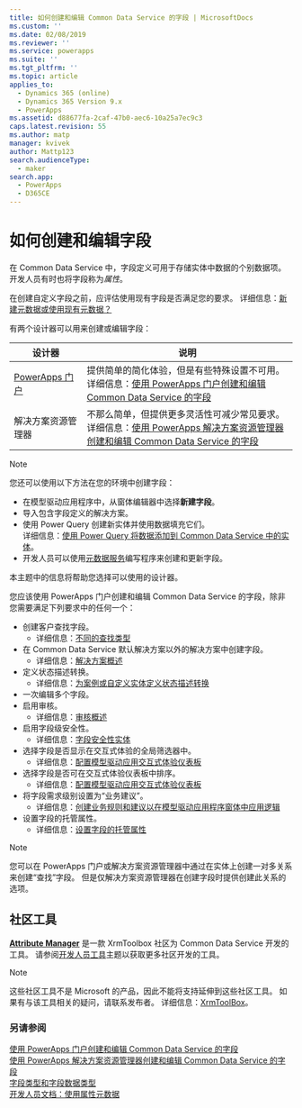 ```yaml
---
title: 如何创建和编辑 Common Data Service 的字段 | MicrosoftDocs
ms.custom: ''
ms.date: 02/08/2019
ms.reviewer: ''
ms.service: powerapps
ms.suite: ''
ms.tgt_pltfrm: ''
ms.topic: article
applies_to:
  - Dynamics 365 (online)
  - Dynamics 365 Version 9.x
  - PowerApps
ms.assetid: d88677fa-2caf-47b0-aec6-10a25a7ec9c3
caps.latest.revision: 55
ms.author: matp
manager: kvivek
author: Mattp123
search.audienceType:
  - maker
search.app:
  - PowerApps
  - D365CE
---
```

# <a name="how-to-create-and-edit-fields"></a>如何创建和编辑字段

在 Common Data Service 中，字段定义可用于存储实体中数据的个别数据项。 开发人员有时也将字段称为*属性*。 
  
在创建自定义字段之前，应评估使用现有字段是否满足您的要求。 详细信息：[新建元数据或使用现有元数据？](create-edit-metadata.md#create-new-metadata-or-use-existing-metadata)

有两个设计器可以用来创建或编辑字段：

|设计器| 说明|
|--|--|
|[PowerApps 门户](https://web.powerapps.com/?utm_source=padocs&utm_medium=linkinadoc&utm_campaign=referralsfromdoc)|提供简单的简化体验，但是有些特殊设置不可用。<br />详细信息：[使用 PowerApps 门户创建和编辑 Common Data Service 的字段](create-edit-field-portal.md)|
|解决方案资源管理器|不那么简单，但提供更多灵活性可减少常见要求。<br />详细信息：[使用 PowerApps 解决方案资源管理器创建和编辑 Common Data Service 的字段](create-edit-field-solution-explorer.md) |

> [!NOTE]
> 您还可以使用以下方法在您的环境中创建字段：
> - 在模型驱动应用程序中，从窗体编辑器中选择**新建字段**。
> - 导入包含字段定义的解决方案。
> - 使用 Power Query 创建新实体并使用数据填充它们。<br />详细信息：[使用 Power Query 将数据添加到 Common Data Service 中的实体](/powerapps/maker/common-data-service/data-platform-cds-newentity-pq)。
> - 开发人员可以使用[元数据服务](/powerapps/developer/common-data-service/use-web-services#metadata-services)编写程序来创建和更新字段。

本主题中的信息将帮助您选择可以使用的设计器。 

您应该使用 PowerApps 门户创建和编辑 Common Data Service 的字段，除非您需要满足下列要求中的任何一个：

- 创建客户查找字段。 
   - 详细信息：[不同的查找类型](types-of-fields.md#different-types-of-lookups)
- 在 Common Data Service 默认解决方案以外的解决方案中创建字段。 
   - 详细信息：[解决方案概述](solutions-overview.md)
- 定义状态描述转换。 
   - 详细信息：[为案例或自定义实体定义状态描述转换](define-status-reason-transitions.md)
- 一次编辑多个字段。
- 启用审核。 
   - 详细信息：[审核概述](../../developer/common-data-service/auditing-overview.md)
- 启用字段级安全性。 
   - 详细信息：[字段安全性实体](../../developer/common-data-service/field-security-entities.md)
- 选择字段是否显示在交互式体验的全局筛选器中。 
   - 详细信息：[配置模型驱动应用交互式体验仪表板](../model-driven-apps/configure-interactive-experience-dashboards.md)
- 选择字段是否可在交互式体验仪表板中排序。 
   - 详细信息：[配置模型驱动应用交互式体验仪表板](../model-driven-apps/configure-interactive-experience-dashboards.md)
- 将字段需求级别设置为“业务建议”。 
   - 详细信息：[创建业务规则和建议以在模型驱动应用程序窗体中应用逻辑](../model-driven-apps/create-business-rules-recommendations-apply-logic-form.md)
- 设置字段的托管属性。 
   - 详细信息：[设置字段的托管属性](set-managed-properties-for-field.md)

> [!NOTE]
> 您可以在 PowerApps 门户或解决方案资源管理器中通过在实体上创建一对多关系来创建“查找”字段。 但是仅解决方案资源管理器在创建字段时提供创建此关系的选项。

## <a name="community-tools"></a>社区工具

**[Attribute Manager](https://www.xrmtoolbox.com/plugins/DLaB.Xrm.AttributeManager/)** 是一款 XrmToolbox 社区为 Common Data Service 开发的工具。 请参阅[开发人员工具](https://docs.microsoft.com/dynamics365/customer-engagement/developer/developer-tools)主题以获取更多社区开发的工具。

> [!NOTE]
> 这些社区工具不是 Microsoft 的产品，因此不能将支持延伸到这些社区工具。 如果有与该工具相关的疑问，请联系发布者。 详细信息：[XrmToolBox](https://www.xrmtoolbox.com)。

### <a name="see-also"></a>另请参阅  
[使用 PowerApps 门户创建和编辑 Common Data Service 的字段](create-edit-field-portal.md)<br />
[使用 PowerApps 解决方案资源管理器创建和编辑 Common Data Service 的字段](create-edit-field-solution-explorer.md)<br />
[字段类型和字段数据类型](types-of-fields.md)<br />
[开发人员文档：使用属性元数据](/dynamics365/customer-engagement/developer/org-service/work-attribute-metadata)
 
